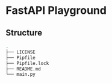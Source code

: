 # FastAPI Playground

## Structure

```bash
.
├── LICENSE
├── Pipfile
├── Pipfile.lock
├── README.md
└── main.py
```
